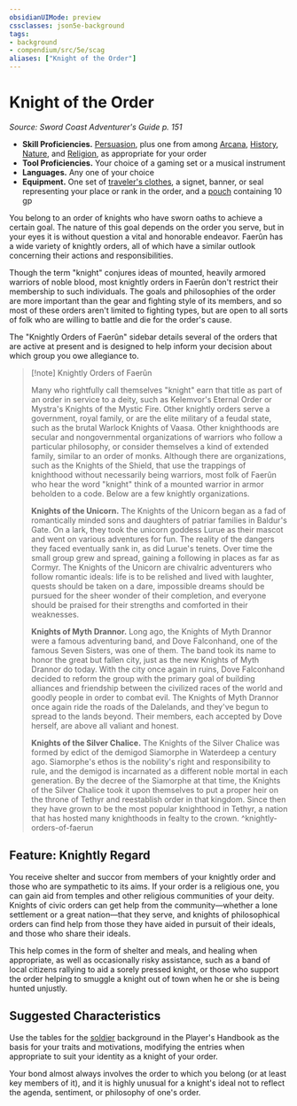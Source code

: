 ```yaml
---
obsidianUIMode: preview
cssclasses: json5e-background
tags:
- background
- compendium/src/5e/scag
aliases: ["Knight of the Order"]
---
```

# Knight of the Order
*Source: Sword Coast Adventurer's Guide p. 151*  

- **Skill Proficiencies.** [Persuasion](/compendium/rules/skills.md#Persuasion), plus one from among [Arcana](/compendium/rules/skills.md#Arcana), [History](/compendium/rules/skills.md#History), [Nature](/compendium/rules/skills.md#Nature), and [Religion](/compendium/rules/skills.md#Religion), as appropriate for your order  
- **Tool Proficiencies.** Your choice of a gaming set or a musical instrument  
- **Languages.** Any one of your choice  
- **Equipment.** One set of [traveler's clothes](/compendium/items/travelers-clothes.md), a signet, banner, or seal representing your place or rank in the order, and a [pouch](/compendium/items/pouch.md) containing 10 gp  

You belong to an order of knights who have sworn oaths to achieve a certain goal. The nature of this goal depends on the order you serve, but in your eyes it is without question a vital and honorable endeavor. Faerûn has a wide variety of knightly orders, all of which have a similar outlook concerning their actions and responsibilities.

Though the term "knight" conjures ideas of mounted, heavily armored warriors of noble blood, most knightly orders in Faerûn don't restrict their membership to such individuals. The goals and philosophies of the order are more important than the gear and fighting style of its members, and so most of these orders aren't limited to fighting types, but are open to all sorts of folk who are willing to battle and die for the order's cause.

The "Knightly Orders of Faerûn" sidebar details several of the orders that are active at present and is designed to help inform your decision about which group you owe allegiance to.

> [!note] Knightly Orders of Faerûn
> 
> Many who rightfully call themselves "knight" earn that title as part of an order in service to a deity, such as Kelemvor's Eternal Order or Mystra's Knights of the Mystic Fire. Other knightly orders serve a government, royal family, or are the elite military of a feudal state, such as the brutal Warlock Knights of Vaasa. Other knighthoods are secular and nongovernmental organizations of warriors who follow a particular philosophy, or consider themselves a kind of extended family, similar to an order of monks. Although there are organizations, such as the Knights of the Shield, that use the trappings of knighthood without necessarily being warriors, most folk of Faerûn who hear the word "knight" think of a mounted warrior in armor beholden to a code. Below are a few knightly organizations.
> 
> **Knights of the Unicorn.** The Knights of the Unicorn began as a fad of romantically minded sons and daughters of patriar families in Baldur's Gate. On a lark, they took the unicorn goddess Lurue as their mascot and went on various adventures for fun. The reality of the dangers they faced eventually sank in, as did Lurue's tenets. Over time the small group grew and spread, gaining a following in places as far as Cormyr. The Knights of the Unicorn are chivalric adventurers who follow romantic ideals: life is to be relished and lived with laughter, quests should be taken on a dare, impossible dreams should be pursued for the sheer wonder of their completion, and everyone should be praised for their strengths and comforted in their weaknesses.
> 
> **Knights of Myth Drannor.** Long ago, the Knights of Myth Drannor were a famous adventuring band, and Dove Falconhand, one of the famous Seven Sisters, was one of them. The band took its name to honor the great but fallen city, just as the new Knights of Myth Drannor do today. With the city once again in ruins, Dove Falconhand decided to reform the group with the primary goal of building alliances and friendship between the civilized races of the world and goodly people in order to combat evil. The Knights of Myth Drannor once again ride the roads of the Dalelands, and they've begun to spread to the lands beyond. Their members, each accepted by Dove herself, are above all valiant and honest.
> 
> **Knights of the Silver Chalice.** The Knights of the Silver Chalice was formed by edict of the demigod Siamorphe in Waterdeep a century ago. Siamorphe's ethos is the nobility's right and responsibility to rule, and the demigod is incarnated as a different noble mortal in each generation. By the decree of the Siamorphe at that time, the Knights of the Silver Chalice took it upon themselves to put a proper heir on the throne of Tethyr and reestablish order in that kingdom. Since then they have grown to be the most popular knighthood in Tethyr, a nation that has hosted many knighthoods in fealty to the crown.
^knightly-orders-of-faerun

## Feature: Knightly Regard

You receive shelter and succor from members of your knightly order and those who are sympathetic to its aims. If your order is a religious one, you can gain aid from temples and other religious communities of your deity. Knights of civic orders can get help from the community—whether a lone settlement or a great nation—that they serve, and knights of philosophical orders can find help from those they have aided in pursuit of their ideals, and those who share their ideals.

This help comes in the form of shelter and meals, and healing when appropriate, as well as occasionally risky assistance, such as a band of local citizens rallying to aid a sorely pressed knight, or those who support the order helping to smuggle a knight out of town when he or she is being hunted unjustly.

## Suggested Characteristics

Use the tables for the [soldier](/compendium/backgrounds/soldier.md) background in the Player's Handbook as the basis for your traits and motivations, modifying the entries when appropriate to suit your identity as a knight of your order.

Your bond almost always involves the order to which you belong (or at least key members of it), and it is highly unusual for a knight's ideal not to reflect the agenda, sentiment, or philosophy of one's order.